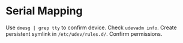 # Serial Mapping

Use `dmesg | grep tty` to confirm device. Check `udevadm info`. Create persistent symlink in `/etc/udev/rules.d/`. Confirm permissions.
